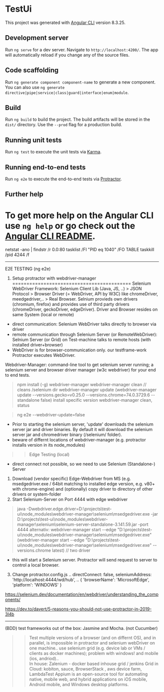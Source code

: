 # TestUi

This project was generated with [Angular CLI](https://github.com/angular/angular-cli) version 8.3.25.

## Development server

Run `ng serve` for a dev server. Navigate to `http://localhost:4200/`. The app will automatically reload if you change any of the source files.

## Code scaffolding

Run `ng generate component component-name` to generate a new component. You can also use `ng generate directive|pipe|service|class|guard|interface|enum|module`.

## Build

Run `ng build` to build the project. The build artifacts will be stored in the `dist/` directory. Use the `--prod` flag for a production build.

## Running unit tests

Run `ng test` to execute the unit tests via [Karma](https://karma-runner.github.io).

## Running end-to-end tests

Run `ng e2e` to execute the end-to-end tests via [Protractor](http://www.protractortest.org/).

## Further help

To get more help on the Angular CLI use `ng help` or go check out the [Angular CLI README](https://github.com/angular/angular-cli/blob/master/README.md).
=======
 


netstat -ano | findstr /r 0.0:80
tasklist /FI "PID eq 1040" /FO TABLE
taskkill /pid 4244 /f

------------------------
E2E TESTING (ng e2e)

1) Setup protractor with webdriver-manager
==========================================
Selenium WebDriver Framework: Selenium Client Lib (Java, JS, ..) > JSON Protocol > Browser Driver (= WebDriver, API by W3C) like chromeDriver, meedgedriver,.. > Real Browser. Selnium provieds own drivers (chromium, firefox) and provides use of third party drivers (chromeDriver, geckoDriver, edgeDriver). Driver and Browser resides on same System (local or remote)
- direct communication: Selenium WebDriver talks directly to browser via driver
- remote communication through Selenium Server (or RemoteWebDriver): Selnium Server (or Grid) on Test-machine talks to remote hosts (with installed driver+browser)
- WebDriver is for browser-communication only. our testframe-work Protractor executes WebDriver.

Webdriver-Manager: command-line tool to get selenium server running; a selenium server and browser driver manager (w3c webdriver) for your end to end tests. 

> npm install (-g) webdriver-manager
> webdriver-manager clean // cleans /selenium dir
> webdriver-manager update
> (webdriver-manager update --versions.gecko=v0.25.0 --versions.chrome=74.0.3729.6  --standalone false) install specific version
> webdriver-manager clean, status

> ng e2e --webdriver-update=false




- Prior to starting the selenium server, 'update' downloads the selenium server jar and driver binaries. By default it will download the selenium server jar and chromedriver binary (/selenium/ folder).
- beware of differnt locations of webdriver-manager (e.g. protractor installs version in its node_modules)

>> Edge Testing (local)
- direct connect not possible, so we need to use Selenium (Standalone-) Server
1) Download (vendor specific) Edge-Webdriver from MS (e.g. msedgedriver.exe / 64bit matching to installed edge version, e.g. v80+ with chrome-engine) and (optionally) copy driver to directory of other drivers or system-folder
2) Start Selenium-Server on Port 4444 with edge webdriver

> java -Dwebdriver.edge.driver=D:\\projects\\test-ui\\node_modules\\webdriver-manager\\selenium\\msedgedriver.exe -jar D:\\projects\\test-ui\\node_modules\\webdriver-manager\\selenium\\selenium-server-standalone-3.141.59.jar -port 4444
alternativ:
> webdriver-manager start --edge "D:\projects\test-ui\node_modules\webdriver-manager\selenium\msedgedriver.exe"
> (webdriver-manager start --edge "D:\projects\test-ui\node_modules\webdriver-manager\selenium\msedgedriver.exe" --versions.chrome latest) // two driver

- this will start a Selenium server. Protractor will send request to server to control a local browser.

3) Change protractor.config.js
  ..
  directConnect: false,
  seleniumAddress: 'http://localhost:4444/wd/hub',
  ..
  {
       'browserName': 'MicrosoftEdge',
       'platform': 'WINDOWS'
  }


 

https://selenium.dev/documentation/en/webdriver/understanding_the_components/


https://dev.to/davert/5-reasons-you-should-not-use-protractor-in-2019-3l4b



--------

 (BDD) test frameworks out of the box: Jasmine and Mocha. (not Cucumber)

 >> Test multiple versions of a browser (and on differnt OS), and in parallel, is impossible in protractor and selenium webDriver on one machine..
 >> use selenium grid (e.g. device lab or VMs / clients as docker machines); problem with windows! and mobile (ios, andriod)..  
 >> In house: Zalenium - docker based inhouse grid / jenkins
 >>  Grid in Cloud:   kobiton, sauce, BrowserStack , aws device farm, LambdaTest
 >> Appium is an open-source tool for automating native, mobile web, and hybrid applications on iOS mobile, Android mobile, and Windows desktop platforms.
